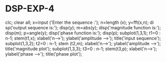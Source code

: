# DSP-EXP-4
clc;
clear all;
x=input ('Enter the sequence :');
n=length (x);
y=fft(x,n);
di sp('output sequence is:');
disp(y);
m=abs(y);
disp('magnitude function is:');
disp(m);
p=angle(y);
disp('phase function is:’);
disp(p);
subplot(1,3,1);
t1=0 : n-1;
stem(t1,x);
xlabel('n-->');
ylabel('amplitude -->');
title('input sequence');
subplot(1,3,2);
t2=0 : n-1;
stem (t2,m);
xlabel('n-->');
ylabel('amplitude -->');
title('magnitude plot');
subplot(1,3,3);
t3=0 : n-1;
stem(t3,p);
xlabel('n-->');
ylabel('phase -->');
title('phase plot');
